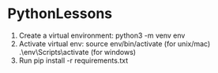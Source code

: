 # PythonLessons

1. Create a virtual environment: python3 -m venv env
2. Activate virtual env:
    source env/bin/activate (for unix/mac)
    .\env\Scripts\activate (for windows)
3. Run pip install -r requirements.txt

